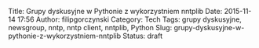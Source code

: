 Title: Grupy dyskusyjne w Pythonie z wykorzystniem nntplib
Date: 2015-11-14 17:56
Author: filipgorczynski
Category: Tech
Tags: grupy dyskusyjne, newsgroup, nntp, nntp client, nntplib, Python
Slug: grupy-dyskusyjne-w-pythonie-z-wykorzystniem-nntplib
Status: draft


